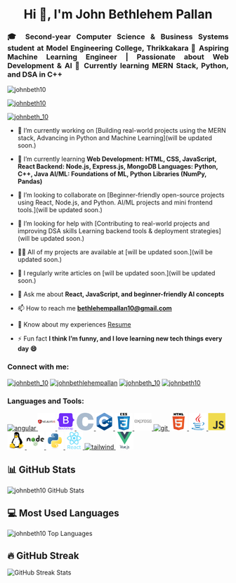 <h1 align="center">Hi 👋, I'm John Bethlehem Pallan</h1>
<h3 align="justify">🎓 Second-year Computer Science & Business Systems student at Model Engineering College, Thrikkakara 🚀 Aspiring Machine Learning Engineer | Passionate about Web Development & AI 🌱 Currently learning MERN Stack, Python, and DSA in C++</h3>

<p align="left"> <img src="https://komarev.com/ghpvc/?username=johnbeth10&label=Profile%20views&color=0e75b6&style=flat" alt="johnbeth10" /> </p>

<p align="left"> <a href="https://github.com/ryo-ma/github-profile-trophy"><img src="https://github-profile-trophy.vercel.app/?username=johnbeth10" alt="johnbeth10" /></a> </p>

<p align="left"> <a href="https://twitter.com/johnbeth_10" target="blank"><img src="https://img.shields.io/twitter/follow/johnbeth_10?logo=twitter&style=for-the-badge" alt="johnbeth_10" /></a> </p>

- 🔭 I’m currently working on [Building real-world projects using the MERN stack, Advancing in Python and Machine Learning](will be updated soon.)

- 🌱 I’m currently learning **Web Development: HTML, CSS, JavaScript, React Backend: Node.js, Express.js, MongoDB Languages: Python, C++, Java AI/ML: Foundations of ML, Python Libraries (NumPy, Pandas)**

- 👯 I’m looking to collaborate on [Beginner-friendly open-source projects using React, Node.js, and Python. AI/ML projects and mini frontend tools.](will be updated soon.)

- 🤝 I’m looking for help with [Contributing to real-world projects and improving DSA skills Learning backend tools & deployment strategies](will be updated soon.)

- 👨‍💻 All of my projects are available at [will be updated soon.](will be updated soon.)

- 📝 I regularly write articles on [will be updated soon.](will be updated soon.)

- 💬 Ask me about **React, JavaScript, and beginner-friendly AI concepts**

- 📫 How to reach me **bethlehempallan10@gmail.com**

- 📄 Know about my experiences [Resume](https://drive.google.com/file/d/14f3UrKh8jG5upJI9W8gd_oMWIbYgptyE/view?usp=sharing)

- ⚡ Fun fact **I think I’m funny, and I love learning new tech things every day 😄**

<h3 align="left">Connect with me:</h3>
<p align="left">
<a href="https://twitter.com/johnbeth_10" target="blank"><img align="center" src="https://raw.githubusercontent.com/rahuldkjain/github-profile-readme-generator/master/src/images/icons/Social/twitter.svg" alt="johnbeth_10" height="30" width="40" /></a>
<a href="https://linkedin.com/in/johnbethlehempallan" target="blank"><img align="center" src="https://raw.githubusercontent.com/rahuldkjain/github-profile-readme-generator/master/src/images/icons/Social/linked-in-alt.svg" alt="johnbethlehempallan" height="30" width="40" /></a>
<a href="https://www.hackerrank.com/johnbeth_10" target="blank"><img align="center" src="https://raw.githubusercontent.com/rahuldkjain/github-profile-readme-generator/master/src/images/icons/Social/hackerrank.svg" alt="johnbeth_10" height="30" width="40" /></a>
<a href="https://www.leetcode.com/johnbeth10" target="blank"><img align="center" src="https://raw.githubusercontent.com/rahuldkjain/github-profile-readme-generator/master/src/images/icons/Social/leet-code.svg" alt="johnbeth10" height="30" width="40" /></a>
</p>

<h3 align="left">Languages and Tools:</h3>
<p align="left"> <a href="https://angular.io" target="_blank" rel="noreferrer"> <img src="https://angular.io/assets/images/logos/angular/angular.svg" alt="angular" width="40" height="40"/> </a> <a href="https://angular.io" target="_blank" rel="noreferrer"> <img src="https://raw.githubusercontent.com/devicons/devicon/master/icons/angularjs/angularjs-original-wordmark.svg" alt="angularjs" width="40" height="40"/> </a> <a href="https://getbootstrap.com" target="_blank" rel="noreferrer"> <img src="https://raw.githubusercontent.com/devicons/devicon/master/icons/bootstrap/bootstrap-plain-wordmark.svg" alt="bootstrap" width="40" height="40"/> </a> <a href="https://www.cprogramming.com/" target="_blank" rel="noreferrer"> <img src="https://raw.githubusercontent.com/devicons/devicon/master/icons/c/c-original.svg" alt="c" width="40" height="40"/> </a> <a href="https://www.w3schools.com/cpp/" target="_blank" rel="noreferrer"> <img src="https://raw.githubusercontent.com/devicons/devicon/master/icons/cplusplus/cplusplus-original.svg" alt="cplusplus" width="40" height="40"/> </a> <a href="https://www.w3schools.com/css/" target="_blank" rel="noreferrer"> <img src="https://raw.githubusercontent.com/devicons/devicon/master/icons/css3/css3-original-wordmark.svg" alt="css3" width="40" height="40"/> </a> <a href="https://expressjs.com" target="_blank" rel="noreferrer"> <img src="https://raw.githubusercontent.com/devicons/devicon/master/icons/express/express-original-wordmark.svg" alt="express" width="40" height="40"/> </a> <a href="https://git-scm.com/" target="_blank" rel="noreferrer"> <img src="https://www.vectorlogo.zone/logos/git-scm/git-scm-icon.svg" alt="git" width="40" height="40"/> </a> <a href="https://www.w3.org/html/" target="_blank" rel="noreferrer"> <img src="https://raw.githubusercontent.com/devicons/devicon/master/icons/html5/html5-original-wordmark.svg" alt="html5" width="40" height="40"/> </a> <a href="https://www.java.com" target="_blank" rel="noreferrer"> <img src="https://raw.githubusercontent.com/devicons/devicon/master/icons/java/java-original.svg" alt="java" width="40" height="40"/> </a> <a href="https://developer.mozilla.org/en-US/docs/Web/JavaScript" target="_blank" rel="noreferrer"> <img src="https://raw.githubusercontent.com/devicons/devicon/master/icons/javascript/javascript-original.svg" alt="javascript" width="40" height="40"/> </a> <a href="https://www.linux.org/" target="_blank" rel="noreferrer"> <img src="https://raw.githubusercontent.com/devicons/devicon/master/icons/linux/linux-original.svg" alt="linux" width="40" height="40"/> </a> <a href="https://nodejs.org" target="_blank" rel="noreferrer"> <img src="https://raw.githubusercontent.com/devicons/devicon/master/icons/nodejs/nodejs-original-wordmark.svg" alt="nodejs" width="40" height="40"/> </a> <a href="https://www.python.org" target="_blank" rel="noreferrer"> <img src="https://raw.githubusercontent.com/devicons/devicon/master/icons/python/python-original.svg" alt="python" width="40" height="40"/> </a> <a href="https://reactjs.org/" target="_blank" rel="noreferrer"> <img src="https://raw.githubusercontent.com/devicons/devicon/master/icons/react/react-original-wordmark.svg" alt="react" width="40" height="40"/> </a> <a href="https://tailwindcss.com/" target="_blank" rel="noreferrer"> <img src="https://www.vectorlogo.zone/logos/tailwindcss/tailwindcss-icon.svg" alt="tailwind" width="40" height="40"/> </a> <a href="https://vuejs.org/" target="_blank" rel="noreferrer"> <img src="https://raw.githubusercontent.com/devicons/devicon/master/icons/vuejs/vuejs-original-wordmark.svg" alt="vuejs" width="40" height="40"/> </a> </p>
<h2>📊 GitHub Stats</h2>
  <img src="https://github-readme-stats.vercel.app/api?username=johnbeth10&show_icons=true&locale=en&theme=tokyonight" alt="johnbeth10 GitHub Stats">

  <h2>💻 Most Used Languages</h2>
  <img src="https://github-readme-stats.vercel.app/api/top-langs?username=johnbeth10&show_icons=true&locale=en&layout=compact&theme=tokyonight" alt="johnbeth10 Top Languages">
</body>
</html>

<h2>🔥 GitHub Streak</h2>
<img src="https://github-readme-streak-stats.herokuapp.com/?user=JohnBeth_10&theme=tokyonight&hide_border=true" alt="GitHub Streak Stats">

